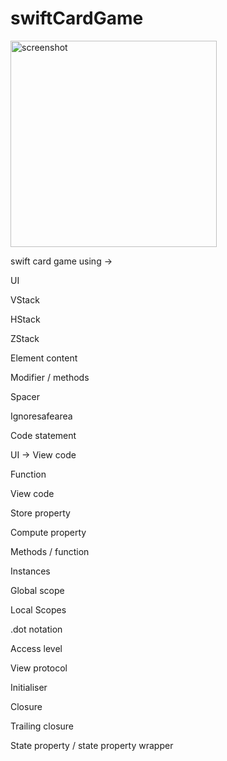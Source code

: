 # swiftCardGame

<img width="330" alt="screenshot" src="https://user-images.githubusercontent.com/36333637/194856318-2023afd1-927e-4aaf-af73-84df1f64faa8.png">

swift card game using ->

UI

VStack

HStack

ZStack 

Element content

Modifier / methods

Spacer

Ignoresafearea

Code statement

UI  ->  View code 

Function 

View code 

Store property

Compute property

Methods / function

Instances

Global scope 

Local Scopes 

.dot notation

Access level

View protocol

Initialiser 

Closure 

Trailing closure

State property / state property wrapper



















